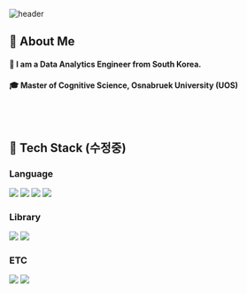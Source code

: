 <div>
  
  <!--Header-->
  ![header](https://capsule-render.vercel.app/api?type=venom&color=gradient&height=300&section=header&text=Good%20to%20see%20you%20%F0%9F%A4%97)
  
</div>

<div>
  <!--Body-->

  
  ## 👀 About Me
  #### :raising_hand: I am a Data Analytics Engineer from South Korea.<br/>
  #### :mortar_board: Master of Cognitive Science, Osnabruek University (UOS)
  <br/>
  <br/>
  
  ## 🧱 Tech Stack (수정중)
  ### Language
  <!--Python-->
  <img src="https://img.shields.io/badge/Python-3776AB?style=flat-square&logo=Python&logoColor=white"/>
  <!--MySQL-->
  <img src="https://img.shields.io/badge/MySQL-4479A1?style=flat-square&logo=MySQL&logoColor=white"/>
  <!--SQLite-->
  <img src="https://img.shields.io/badge/SQLite-003B57?style=flat-square&logo=SQLite&logoColor=white"/>
  <!--PostgreSQL-->
  <img src="https://img.shields.io/badge/PostgreSQL-4169E1?style=flat-square&logo=PostgreSQL&logoColor=white"/>
  
  ### Library
  <!--Pandas-->
  <img src="https://img.shields.io/badge/pandas-#150458?style=flat-square&logo=pandas&logoColor=white"/>
  <!--Selenium-->
  <img src="https://img.shields.io/badge/Selenium-43B02A?style=flat-square&logo=Selenium&logoColor=white"/>
  <br/>
  
  ### ETC
  <!--Amazon AWS-->
  <img src="https://img.shields.io/badge/amazonwebservices-#232F3E?style=flat-square&logo=AWS&logoColor=white"/>
  <!--Slack-->
  <img src="https://img.shields.io/badge/Slack-4A154B?style=flat-square&logo=Slack&logoColor=white"/>

